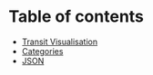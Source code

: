 # Table of contents

* [Transit Visualisation](README.md)
* [Categories](categories.md)
* [JSON](json.md)
